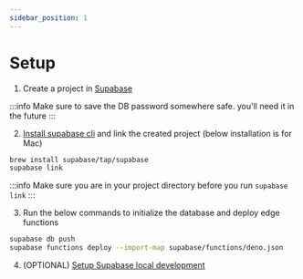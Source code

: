 ```yaml
---
sidebar_position: 1
---
```


# Setup

1. Create a project in [Supabase](https://supabase.com/)

:::info
Make sure to save the DB password somewhere safe. you'll need it in the future
:::

2. [Install supabase cli](https://supabase.com/docs/guides/cli/getting-started#installing-the-supabase-cli) and link the created project (below installation is for Mac)

```bash
brew install supabase/tap/supabase
supabase link
```

:::info
Make sure you are in your project directory before you run `supabase link`
:::

3. Run the below commands to initialize the database and deploy edge functions

```bash
supabase db push
supabase functions deploy --import-map supabase/functions/deno.json
```

4. (OPTIONAL) [Setup Supabase local development](local-development/pull-changes.md)
